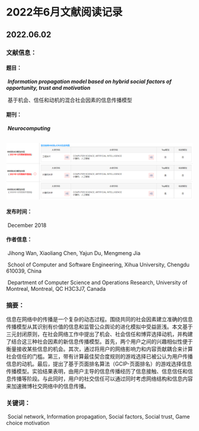 # 2022年6月文献阅读记录

## 2022.06.02

### 文献信息：

#### 	题目：

​		***Information propagation model based on hybrid social factors of opportunity, trust and motivation***

​		基于机会、信任和动机的混合社会因素的信息传播模型

#### 	期刊：

​		***Neurocomputing***

​		![期刊信息](./Information%20propagation%20model%20based%20on%20hybrid%20social%20factors%20of%20opportunity,%20trust%20and%20motivation/sci.png)

#### 	发布时间：

​		 December 2018

#### 	作者信息：

​		Jihong Wan, Xiaoliang Chen, Yajun Du, Mengmeng Jia

​		School of Computer and Software Engineering, Xihua University, Chengdu 610039, China

​		Department of Computer Science and Operations Research, University of Montreal, Montreal, QC H3C3J7, Canada

### 摘要：

​		信息在网络中的传播是一个复杂的动态过程。围绕共同的社会因素建立准确的信息传播模型从其识别有价值的信息和监管公众舆论的进化模拟中受益匪浅。本文基于三元封闭原则，在社会网络工作中提出了机会、社会信任和博弈选择动机，并构建了结合这三种社会因素的新信息传播模型。首先，两个用户之间的兴趣相似性便于衡量接收某些信息的机会。其次，通过将用户的网络影响力和内容贡献耦合来计算社会信任的门槛。第三，带有计算最佳契合度规则的游戏选择已被公认为用户传播信息的动机。最后，提出了基于页面排名算法（GCIP-页面排名）的游戏选择信息传播模型。实验结果表明，由用户主导的信息传播经历了信息接触、信息信任和信息传播等阶段。与此同时，用户的社交信任可以通过同时考虑网络结构和信息内容来加速微博社交网络中的信息传播。

### 关键词：

​	Social network, Information propagation, Social factors, Social trust, Game choice motivation

